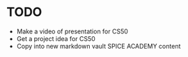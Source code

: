 # TODO

- Make a video of presentation for CS50
- Get a project idea for CS50
- Copy into new markdown vault SPICE ACADEMY content